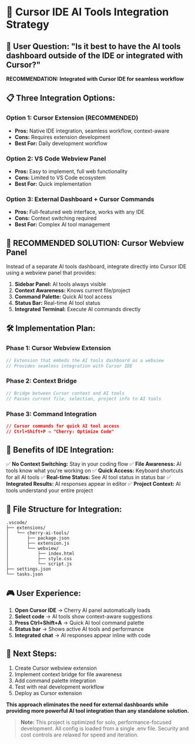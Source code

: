 # 🚀 Cursor IDE AI Tools Integration Strategy

## 🤔 **User Question: "Is it best to have the AI tools dashboard outside of the IDE or integrated with Cursor?"**

**RECOMMENDATION: Integrated with Cursor IDE for seamless workflow**

## 📋 **Three Integration Options:**

### **Option 1: Cursor Extension (RECOMMENDED)**
- **Pros:** Native IDE integration, seamless workflow, context-aware
- **Cons:** Requires extension development
- **Best For:** Daily development workflow

### **Option 2: VS Code Webview Panel**
- **Pros:** Easy to implement, full web functionality
- **Cons:** Limited to VS Code ecosystem
- **Best For:** Quick implementation

### **Option 3: External Dashboard + Cursor Commands**
- **Pros:** Full-featured web interface, works with any IDE
- **Cons:** Context switching required
- **Best For:** Complex AI tool management

## 🎯 **RECOMMENDED SOLUTION: Cursor Webview Panel**

Instead of a separate AI tools dashboard, integrate directly into Cursor IDE using a webview panel that provides:

1. **Sidebar Panel:** AI tools always visible
2. **Context Awareness:** Knows current file/project
3. **Command Palette:** Quick AI tool access
4. **Status Bar:** Real-time AI tool status
5. **Integrated Terminal:** Execute AI commands directly

## 🛠 **Implementation Plan:**

### **Phase 1: Cursor Webview Extension**
```typescript
// Extension that embeds the AI tools dashboard as a webview
// Provides seamless integration with Cursor IDE
```

### **Phase 2: Context Bridge**
```javascript
// Bridge between Cursor context and AI tools
// Passes current file, selection, project info to AI tools
```

### **Phase 3: Command Integration**
```json
// Cursor commands for quick AI tool access
// Ctrl+Shift+P → "Cherry: Optimize Code"
```

## 🚀 **Benefits of IDE Integration:**

✅ **No Context Switching:** Stay in your coding flow
✅ **File Awareness:** AI tools know what you're working on
✅ **Quick Access:** Keyboard shortcuts for all AI tools
✅ **Real-time Status:** See AI tool status in status bar
✅ **Integrated Results:** AI responses appear in editor
✅ **Project Context:** AI tools understand your entire project

## 📁 **File Structure for Integration:**
```
.vscode/
├── extensions/
│   └── cherry-ai-tools/
│       ├── package.json
│       ├── extension.js
│       └── webview/
│           ├── index.html
│           ├── style.css
│           └── script.js
├── settings.json
└── tasks.json
```

## 🎮 **User Experience:**

1. **Open Cursor IDE** → Cherry AI panel automatically loads
2. **Select code** → AI tools show context-aware suggestions
3. **Press Ctrl+Shift+A** → Quick AI tool command palette
4. **Status bar** → Shows active AI tools and performance
5. **Integrated chat** → AI responses appear inline with code

## 🔧 **Next Steps:**

1. Create Cursor webview extension
2. Implement context bridge for file awareness
3. Add command palette integration
4. Test with real development workflow
5. Deploy as Cursor extension

**This approach eliminates the need for external dashboards while providing more powerful AI tool integration than any standalone solution.**

> **Note:** This project is optimized for solo, performance-focused development. All config is loaded from a single .env file. Security and cost controls are relaxed for speed and iteration.


